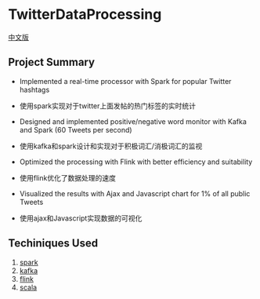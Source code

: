 # TwitterDataProcessing 
[中文版](https://github.com/JinZhang666/TwitterDataProcessing/blob/master/README(%E4%B8%AD%E6%96%87).md)

## Project Summary 
* Implemented a real-time processor with Spark for popular Twitter hashtags 
* 使用spark实现对于twitter上面发帖的热门标签的实时统计

* Designed and implemented positive/negative word monitor with Kafka and Spark (60 Tweets per second)
* 使用kafka和spark设计和实现对于积极词汇/消极词汇的监视

* Optimized the processing with Flink with better efficiency and suitability
* 使用flink优化了数据处理的速度

* Visualized the results with Ajax and Javascript chart for 1% of all public Tweets
* 使用ajax和Javascript实现数据的可视化

## Techiniques Used 
1. [spark](https://github.com/JinZhang666/TwitterDataProcessing/blob/master/Notes/Spark.md)
2. [kafka](https://github.com/JinZhang666/TwitterDataProcessing/blob/master/Notes/Kafka.md)
3. [flink](https://github.com/JinZhang666/TwitterDataProcessing/blob/master/Notes/Flink.md)
4. [scala](https://github.com/JinZhang666/TwitterDataProcessing/blob/master/Notes/Scala.md)

